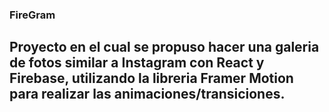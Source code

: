 ### FireGram

## Proyecto en el cual se propuso hacer una galeria de fotos similar a Instagram con React y Firebase, utilizando la libreria Framer Motion para realizar las animaciones/transiciones.